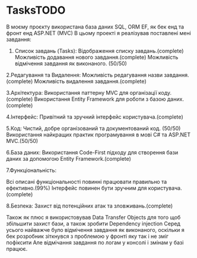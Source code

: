 # TasksTODO
В моєму проєкту використана база даних SQL, ORM EF, як бек енд та фронт енд ASP.NET (MVC)
В цьому проекті я реалізував поставлені мені завдання:

1. Список завдань (Tasks):
Відображення списку завдань.(complete)
Можливість додавання нового завдання.(complete)
Можливість відмічення завдання як виконаного. (50/50)

2.Редагування та Видалення:
Можливість редагування назви завдання.(complete)
Можливість видалення завдання.(complete)

3.Архітектура:
Використання паттерну MVC для організації коду.(complete)
Використання Entity Framework для роботи з базою даних.(complete)

4.Інтерфейс:
Привітний та зручний інтерфейс користувача.(complete)

5.Код:
Чистий, добре організований та документований код. (50/50)
Використання найкращих практик програмування в мові C# та ASP.NET MVC.(50/50)

6.База даних:
Використання Code-First підходу для створення бази даних за допомогою Entity Framework.(complete)

7.Функціональність:

Всі описані функціональності повинні працювати правильно та ефективно.(99%)
Інтерфейс повинен бути зручним для користувача.(complete)

8.Безпека:
Захист від потенційних атак та зловживань.(complete)


Також як плюс я використовував Data Transfer Objects для того щоб збільшити захист бази, а також зробити Dependency injection
Серед усього найважче було відмічення завдання як виконаного, оскільки я бек розробник зіткнувся з проблемою у фронті яку так і не зміг пофіксити
Але відмічання завдання по логам у консолі і змінам у базі працює.
